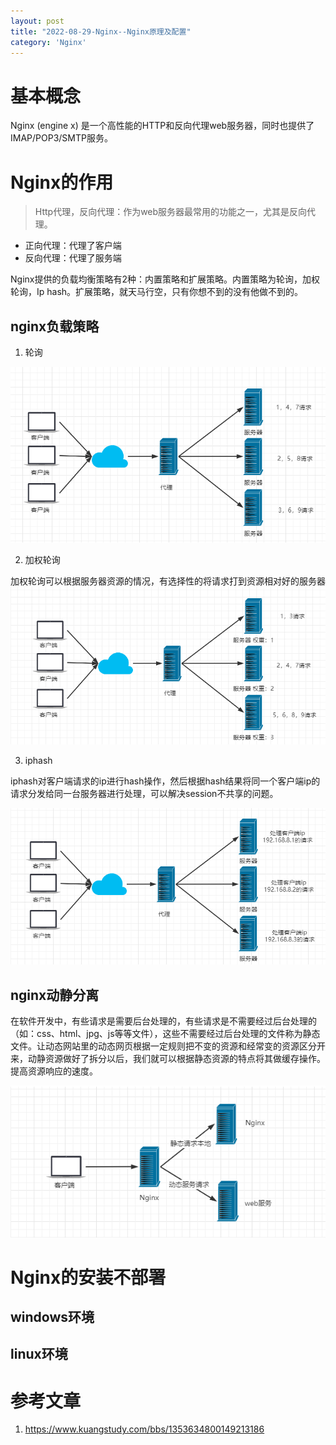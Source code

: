 ```yaml
---
layout: post
title: "2022-08-29-Nginx--Nginx原理及配置"
category: 'Nginx'
---
```


# 基本概念

Nginx (engine x) 是一个高性能的HTTP和反向代理web服务器，同时也提供了IMAP/POP3/SMTP服务。

# Nginx的作用

> Http代理，反向代理：作为web服务器最常用的功能之一，尤其是反向代理。

- 正向代理：代理了客户端
- 反向代理：代理了服务端

Nginx提供的负载均衡策略有2种：内置策略和扩展策略。内置策略为轮询，加权轮询，Ip hash。扩展策略，就天马行空，只有你想不到的没有他做不到的。

## nginx负载策略

1. 轮询

![nginx负载策略_轮询](./images/1.nginx负载策略_轮询.png)

2. 加权轮询

加权轮询可以根据服务器资源的情况，有选择性的将请求打到资源相对好的服务器
![nginx负载策略_加权轮询](./images/2.nginx负载策略_加权轮询.png)

3. iphash

iphash对客户端请求的ip进行hash操作，然后根据hash结果将同一个客户端ip的请求分发给同一台服务器进行处理，可以解决session不共享的问题。

![nginx负载策略_iphash](./images/3.nginx负载策略_iphash.png)

## nginx动静分离

在软件开发中，有些请求是需要后台处理的，有些请求是不需要经过后台处理的（如：css、html、jpg、js等等文件），这些不需要经过后台处理的文件称为静态文件。让动态网站里的动态网页根据一定规则把不变的资源和经常变的资源区分开来，动静资源做好了拆分以后，我们就可以根据静态资源的特点将其做缓存操作。提高资源响应的速度。

![nginx动静分离](./images/4.nginx动静分离.png)

# Nginx的安装不部署

## windows环境



## linux环境

# 参考文章

1. https://www.kuangstudy.com/bbs/1353634800149213186